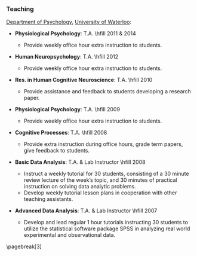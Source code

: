 ### Teaching 

[Department of
Psychology](http://psychology.uwaterloo.ca), [University of
Waterloo](http://www.uwaterloo.ca/):

* **Physiological Psychology**: T.A. \hfill    2011 & 2014
    + Provide weekly office hour extra instruction to students.

* **Human Neuropsychology**: T.A. \hfill    2012
    + Provide weekly office hour extra instruction to students.

* **Res. in Human Cognitive Neuroscience**: T.A. \hfill    2010
    + Provide assistance and feedback to students developing a research paper.

* **Physiological Psychology**: T.A. \hfill    2009
    + Provide weekly office hour extra instruction to students.

* **Cognitive Processes**: T.A. \hfill    2008
    + Provide extra instruction during office hours, grade term papers, give feedback to students.

* **Basic Data Analysis**: T.A. & Lab Instructor \hfill    2008
    + Instruct a weekly tutorial for 30 students, consisting of a 30 minute review lecture of the week’s topic, and 30 minutes of practical instruction on solving data analytic problems.
    + Develop weekly tutorial lesson plans in cooperation with
	other teaching assistants.

* **Advanced Data Analysis**: T.A. & Lab Instructor \hfill 2007
    + Develop and lead regular 1 hour tutorials instructing 30 students to utilize the statistical software package SPSS in analyzing real world experimental and observational data.


\pagebreak[3]
